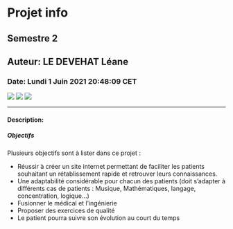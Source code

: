 # Projet info
## Semestre 2
## Auteur: LE DEVEHAT Léane
### Date: Lundi 1 Juin 2021 20:48:09 CET
![](https://img.shields.io/badge/Python-%3E%3D3.9-blue.svg)  ![](https://img.shields.io/badge/Django-%3E%3D3.2-green.svg)  ![](https://img.shields.io/badge/MySQL-%3E%3D8.0-yellow.svg)

---

#### Description:


##### Objectifs
Plusieurs objectifs sont à lister dans ce projet :
-	Réussir à créer un site internet permettant de faciliter les patients souhaitant un rétablissement rapide et retrouver leurs connaissances.
-	Une adaptabilité considérable pour chacun des patients (doit s’adapter à différents cas de patients : Musique, Mathématiques, langage, concentration, logique…)
-	Fusionner le médical et l’ingénierie
-	Proposer des exercices de qualité 
-	Le patient pourra suivre son évolution au court du temps 
